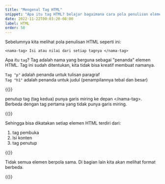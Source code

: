 ```yaml
---
title: "Mengenal Tag HTML"
snippet: "Apa itu tag HTML? belajar bagaimana cara pola penulisan elemen elemen di HTML."
date: 2022-11-22T00:03:20-08:00
label: HTML
order: 50
---
```


Sebelumnya kita melihat pola penulisan HTML seperti ini:
```
<nama-tag> Isi atau nilai dari setiap tagnya </nama-tag>
```

Apa itu `tag`? Tag adalah nama yang berguna sebagai "penanda" elemen HTML. Tag ini sudah ditentukan, kita tidak bisa kreatif membuat namanya.

`Tag "p"` adalah penanda untuk tulisan paragraf  
`Tag "h1"` adalah penanda untuk judul (penampilannya tebal dan besar)

{{<alert class="warning">}}

<p> penutup tag (tag kedua) punya garis miring ke depan &lt;/nama-tag&gt;. <br>
Berbeda dengan tag pertama yang tidak punya garis miring.</p>
{{</alert>}}

Sehingga bisa dikatakan setiap elemen HTML terdiri dari:
1. tag pembuka
2. Isi konten
3. tag penutup

{{<alert class="info">}}

<p> Tidak semua elemen berpola sama. Di bagian lain kita akan melihat format berbeda.</p>
{{</alert>}}